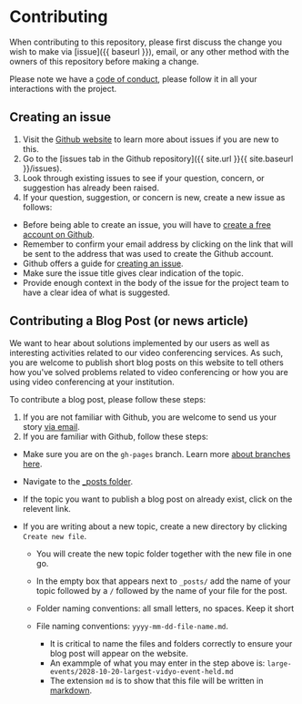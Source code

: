 # Contributing

When contributing to this repository, please first discuss 
the change you wish to make via [issue]({{ baseurl }}),
email, or any other method with the owners of this 
repository before making a change. 

Please note we have a [code of conduct](CodeConduct.md),
 please follow it in all your interactions with the project.

## Creating an issue

1. Visit the [Github website](https://guides.github.com/features/issues/)
 to learn more about issues if you are new to this.
2. Go to the [issues tab in the Github repository]({{ site.url }}{{ site.baseurl }}/issues).
3. Look through existing issues to see if your question, concern, or suggestion
has already been raised.
4. If your question, suggestion, or concern is new, create a new issue 
as follows:

 - Before being able to create an issue, you will have to [create a free
   account on Github](https://github.com/).
 - Remember to confirm your email address by clicking on the link that
   will be sent to the address that was used to create the Github account.
 - Github offers a guide for [creating an issue](https://help.github.com/en/articles/creating-an-issue).
 - Make sure the issue title gives clear indication of the topic.
 - Provide enough context in the body of the issue for the project team
   to have a clear idea of what is suggested.

## Contributing a Blog Post (or news article)

We want to hear about solutions implemented by our users as well as interesting
activities related to our video conferencing services. As such, you are 
welcome to publish short blog posts on this website to tell others how you've
solved problems related to video conferencing or how you are using video 
conferencing at your institution.

To contribute a blog post, please follow these steps:

1. If you are not familiar with Github, you are welcome to send us your story
[via email](mailto:vidyo@tenet.ac.za).
2. If you are familiar with Github, follow these steps:

 - Make sure you are on the `gh-pages` branch. Learn more 
   [about branches here](https://help.github.com/en/articles/viewing-branches-in-your-repository).
 - Navigate to the [_posts folder](_posts).
 - If the topic you want to publish a blog post on already exist, click
   on the relevent link.
 - If you are writing about a new topic, create a new directory by clicking 
   `Create new file`.

   - You will create the new topic folder together with the new file in one
     go.
   - In the empty box that appears next to `_posts/` add the name of your topic
     followed by a `/` followed by the name of your file for the post.
   - Folder naming conventions: all small letters, no spaces. Keep it short
   - File naming conventions: `yyyy-mm-dd-file-name.md`.
     
     - It is critical to name the files and folders correctly to ensure 
       your blog post will appear on the website.
     - An exammple of what you may enter in the step above is:
       `large-events/2028-10-20-largest-vidyo-event-held.md`
     - The extension `md` is to show that this file will be written in
       [markdown](https://guides.github.com/pdfs/markdown-cheatsheet-online.pdf).

 
